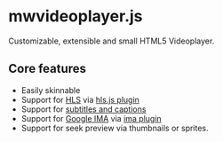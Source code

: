 # mwvideoplayer.js

Customizable, extensible and small HTML5 Videoplayer.

## Core features

 - Easily skinnable
 - Support for [HLS](https://en.wikipedia.org/wiki/HTTP_Live_Streaming) via [hls.js plugin](packages/hls.js-plugin)
 - Support for [subtitles and captions](https://developer.mozilla.org/en-US/docs/Web/Guide/Audio_and_video_delivery/Adding_captions_and_subtitles_to_HTML5_video)
 - Support for [Google IMA](https://developers.google.com/interactive-media-ads) via [ima plugin](packages/ima-plugin.js)
 - Support for seek preview via thumbnails or sprites.

